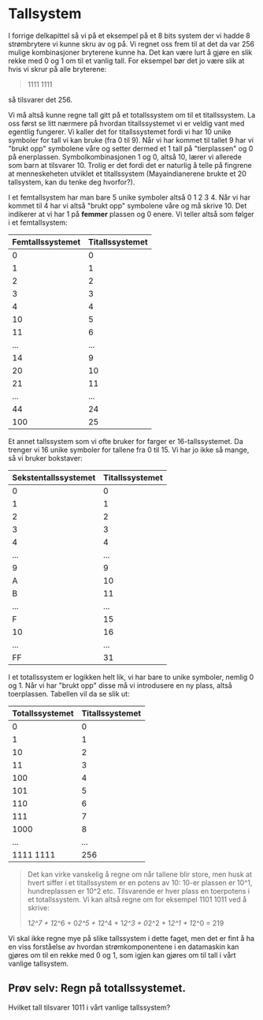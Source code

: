 
# Tallsystem

I forrige delkapittel så vi på et eksempel på et 8 bits system der vi hadde 8 strømbrytere vi kunne skru av og på. Vi regnet oss frem til at det da var 256 mulige kombinasjoner bryterene kunne ha. Det kan være lurt å gjøre en slik rekke med 0 og 1 om til et vanlig tall. For eksempel bør det jo være slik at hvis vi skrur på alle bryterene: 
> 1111 1111 

så tilsvarer det 256.

Vi må altså kunne regne tall gitt på et totallssystem om til et titallssystem. La oss først se litt nærmere på hvordan titallssystemet vi er veldig vant med egentlig fungerer. Vi kaller det for titallssystemet fordi vi har 10 unike symboler for tall vi kan bruke (fra 0 til 9). Når vi har kommet til tallet 9 har vi "brukt opp" symbolene våre og setter dermed et 1 tall på "tierplassen" og 0 på enerplassen. Symbolkombinasjonen 1 og 0, altså 10, lærer vi allerede som barn at tilsvarer 10. Trolig er det fordi det er naturlig å telle på fingrene at menneskeheten utviklet et titallssystem (Mayaindianerene brukte et 20 tallsystem, kan du tenke deg hvorfor?).

I et femtallsystem har man bare 5 unike symboler altså 0 1 2 3 4. Når vi har kommet til 4 har vi altså "brukt opp" symbolene våre og må skrive 10. Det indikerer at vi har 1 på **femmer** plassen og 0 enere. Vi teller altså som følger i et femtallsystem:

| Femtallssystemet | Titallssystemet |
|------------------|-----------------|
|0                 |0                |
|1                 |1                |
|2                 |2                |
|3                 |3                |
|4                 |4                |
|10                |5                |
|11                |6                |
|...               |...              |
|14                |9                |
|20                |10               |
|21                |11               |
|...               |...              |
|44                |24               |
|100               |25               |


Et annet tallssystem som vi ofte bruker for farger er 16-tallssystemet. Da trenger vi 16 unike symboler for tallene fra 0 til 15. Vi har jo ikke så mange, så vi bruker bokstaver:

| Sekstentallssystemet | Titallssystemet |
|------------------|---------------------|
|0                 |0                    |
|1                 |1                    |
|2                 |2                    |
|3                 |3                    |
|4                 |4                    |
|...               |...                  |
|9                 |9                    |
|A                 |10                   |
|B                 |11                   |
|...               |...                  |
|F                 |15                   |
|10                |16                   |
|...               |...                  |
|FF                |31                   |


I et totallssystem er logikken helt lik, vi har bare to unike symboler, nemlig 0 og 1. Når vi har "brukt opp" disse må vi introdusere en ny plass, altså toerplassen. Tabellen vil da se slik ut:

| Totallssystemet | Titallssystemet  |
|------------------|-----------------|
|0                 |0                |
|1                 |1                |
|10                |2                |
|11                |3                |
|100               |4                |
|101               |5                |
|110               |6                |
|111               |7                |
|1000              |8                |
|...               |...              |
|1111 1111         |256              |

> Det kan virke vanskelig å regne om når tallene blir store, men husk at hvert siffer i et titallssystem er en potens av 10: 10-er plassen er 10^1, hundreplassen er 10^2 etc.
> Tilsvarende er hver plass en toerpotens i et totallssystem. Vi kan altså regne om for eksempel 1101 1011 ved å skrive: 
>
> 1*2^7 + 1*2^6 + 0*2^5 + 1*2^4 + 1*2^3 + 0*2^2 + 1*2^1 + 1*2^0 = 219

Vi skal ikke regne mye på slike tallssystem i dette faget, men det er fint å ha en viss forståelse av hvordan strømkomponentene i en datamaskin kan gjøres om til en rekke med 0 og 1, som igjen kan gjøres om til tall i vårt vanlige tallsystem.


## Prøv selv: Regn på totallssystemet.

Hvilket tall tilsvarer 1011 i vårt vanlige tallssystem?

